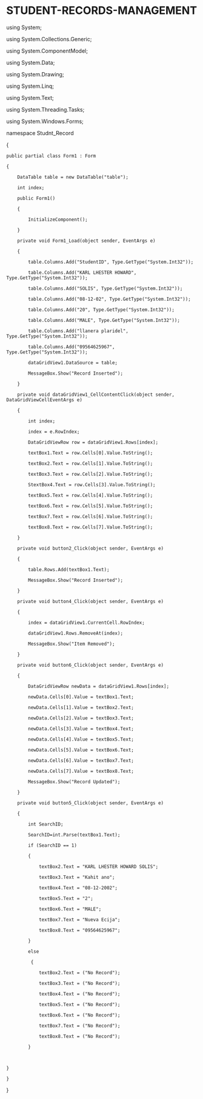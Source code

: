 # STUDENT-RECORDS-MANAGEMENT
using System;

using System.Collections.Generic;

using System.ComponentModel;

using System.Data;

using System.Drawing;

using System.Linq;

using System.Text;

using System.Threading.Tasks;

using System.Windows.Forms;

namespace Studnt_Record

{

    public partial class Form1 : Form

    {

        DataTable table = new DataTable("table");

        int index;

        public Form1()

        {

            InitializeComponent();

        }

        private void Form1_Load(object sender, EventArgs e)

        {

            table.Columns.Add("StudentID", Type.GetType("System.Int32"));

            table.Columns.Add("KARL LHESTER HOWARD", Type.GetType("System.Int32"));

            table.Columns.Add("SOLIS", Type.GetType("System.Int32"));

            table.Columns.Add("08-12-02", Type.GetType("System.Int32"));

            table.Columns.Add("20", Type.GetType("System.Int32"));

            table.Columns.Add("MALE", Type.GetType("System.Int32"));

            table.Columns.Add("llanera plaridel", Type.GetType("System.Int32"));

            table.Columns.Add("09564625967", Type.GetType("System.Int32"));

            dataGridView1.DataSource = table;

            MessageBox.Show("Record Inserted");

        }

        private void dataGridView1_CellContentClick(object sender, DataGridViewCellEventArgs e)

        {

            int index;

            index = e.RowIndex;

            DataGridViewRow row = dataGridView1.Rows[index];

            textBox1.Text = row.Cells[0].Value.ToString();

            textBox2.Text = row.Cells[1].Value.ToString();

            textBox3.Text = row.Cells[2].Value.ToString();

            StextBox4.Text = row.Cells[3].Value.ToString();

            textBox5.Text = row.Cells[4].Value.ToString();

            textBox6.Text = row.Cells[5].Value.ToString();

            textBox7.Text = row.Cells[6].Value.ToString();

            textBox8.Text = row.Cells[7].Value.ToString();

        }

        private void button2_Click(object sender, EventArgs e)

        {

            table.Rows.Add(textBox1.Text);

            MessageBox.Show("Record Inserted");

        }

        private void button4_Click(object sender, EventArgs e)

        {

            index = dataGridView1.CurrentCell.RowIndex;

            dataGridView1.Rows.RemoveAt(index);

            MessageBox.Show("Item Removed");

        }

        private void button6_Click(object sender, EventArgs e)

        {

            DataGridViewRow newData = dataGridView1.Rows[index];

            newData.Cells[0].Value = textBox1.Text;

            newData.Cells[1].Value = textBox2.Text;

            newData.Cells[2].Value = textBox3.Text;

            newData.Cells[3].Value = textBox4.Text;

            newData.Cells[4].Value = textBox5.Text;

            newData.Cells[5].Value = textBox6.Text;

            newData.Cells[6].Value = textBox7.Text;

            newData.Cells[7].Value = textBox8.Text;

            MessageBox.Show("Record Updated");

        }

        private void button5_Click(object sender, EventArgs e)

        {

            int SearchID;

            SearchID=int.Parse(textBox1.Text);

            if (SearchID == 1)

            {

                textBox2.Text = "KARL LHESTER HOWARD SOLIS";

                textBox3.Text = "Kahit ano";

                textBox4.Text = "08-12-2002";

                textBox5.Text = "2";

                textBox6.Text = "MALE";

                textBox7.Text = "Nueva Ecija";

                textBox8.Text = "09564625967";

            }

            else

             {

                textBox2.Text = ("No Record");

                textBox3.Text = ("No Record");

                textBox4.Text = ("No Record");

                textBox5.Text = ("No Record");

                textBox6.Text = ("No Record");

                textBox7.Text = ("No Record");

                textBox8.Text = ("No Record");

            }

           

    }

    }

}
